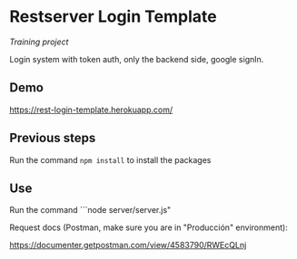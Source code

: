 # Restserver Login Template
*Training project*

Login system with token auth, only the backend side, google signIn.

## Demo
https://rest-login-template.herokuapp.com/

## Previous steps
Run the command ```npm install``` to install the packages

## Use
Run the command ```node server/server.js"

Request docs (Postman, make sure you are in "Producción" environment):

https://documenter.getpostman.com/view/4583790/RWEcQLnj